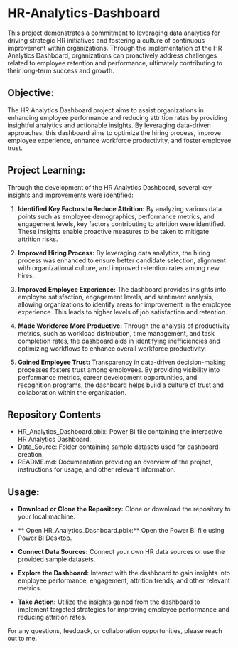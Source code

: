 # HR-Analytics-Dashboard
This project demonstrates a commitment to leveraging data analytics for driving strategic HR initiatives and fostering a culture of continuous improvement within organizations. Through the implementation of the HR Analytics Dashboard, organizations can proactively address challenges related to employee retention and performance, ultimately contributing to their long-term success and growth.

## Objective:
The HR Analytics Dashboard project aims to assist organizations in enhancing employee performance and reducing attrition rates by providing insightful analytics and actionable insights. By leveraging data-driven approaches, this dashboard aims to optimize the hiring process, improve employee experience, enhance workforce productivity, and foster employee trust.

## Project Learning:
Through the development of the HR Analytics Dashboard, several key insights and improvements were identified:

1. **Identified Key Factors to Reduce Attrition:** By analyzing various data points such as employee demographics, performance metrics, and engagement levels, key factors contributing to attrition were identified. These insights enable proactive measures to be taken to mitigate attrition risks.

2. **Improved Hiring Process:** By leveraging data analytics, the hiring process was enhanced to ensure better candidate selection, alignment with organizational culture, and improved retention rates among new hires.
3. **Improved Employee Experience:** The dashboard provides insights into employee satisfaction, engagement levels, and sentiment analysis, allowing organizations to identify areas for improvement in the employee experience. This leads to higher levels of job satisfaction and retention.

4. **Made Workforce More Productive:** Through the analysis of productivity metrics, such as workload distribution, time management, and task completion rates, the dashboard aids in identifying inefficiencies and optimizing workflows to enhance overall workforce productivity.

5. **Gained Employee Trust:** Transparency in data-driven decision-making processes fosters trust among employees. By providing visibility into performance metrics, career development opportunities, and recognition programs, the dashboard helps build a culture of trust and collaboration within the organization.

## Repository Contents
- HR_Analytics_Dashboard.pbix: Power BI file containing the interactive HR Analytics Dashboard.
- Data_Source: Folder containing sample datasets used for dashboard creation.
- README.md: Documentation providing an overview of the project, instructions for usage, and other relevant information.

## Usage:
- **Download or Clone the Repository:**
Clone or download the repository to your local machine.

- ** Open HR_Analytics_Dashboard.pbix:**
Open the Power BI file using Power BI Desktop.

- **Connect Data Sources:**
Connect your own HR data sources or use the provided sample datasets.

- **Explore the Dashboard:**
Interact with the dashboard to gain insights into employee performance, engagement, attrition trends, and other relevant metrics.

- **Take Action:**
Utilize the insights gained from the dashboard to implement targeted strategies for improving employee performance and reducing attrition rates.


For any questions, feedback, or collaboration opportunities, please reach out to me.
